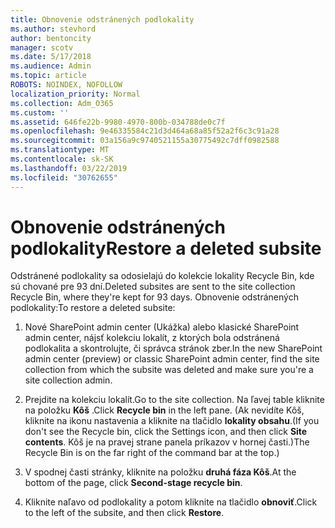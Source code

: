 ```yaml
---
title: Obnovenie odstránených podlokality
ms.author: stevhord
author: bentoncity
manager: scotv
ms.date: 5/17/2018
ms.audience: Admin
ms.topic: article
ROBOTS: NOINDEX, NOFOLLOW
localization_priority: Normal
ms.collection: Adm_O365
ms.custom: ''
ms.assetid: 646fe22b-9980-4970-800b-034788de0c7f
ms.openlocfilehash: 9e46335584c21d3d464a68a85f52a2f6c3c91a28
ms.sourcegitcommit: 03a156a9c9740521155a30775492c7dff0982588
ms.translationtype: MT
ms.contentlocale: sk-SK
ms.lasthandoff: 03/22/2019
ms.locfileid: "30762655"
---
```

# <a name="restore-a-deleted-subsite"></a><span data-ttu-id="d54ce-102">Obnovenie odstránených podlokality</span><span class="sxs-lookup"><span data-stu-id="d54ce-102">Restore a deleted subsite</span></span>

<span data-ttu-id="d54ce-103">Odstránené podlokality sa odosielajú do kolekcie lokality Recycle Bin, kde sú chované pre 93 dní.</span><span class="sxs-lookup"><span data-stu-id="d54ce-103">Deleted subsites are sent to the site collection Recycle Bin, where they're kept for 93 days.</span></span> <span data-ttu-id="d54ce-104">Obnovenie odstránených podlokality:</span><span class="sxs-lookup"><span data-stu-id="d54ce-104">To restore a deleted subsite:</span></span>
  
1. <span data-ttu-id="d54ce-105">Nové SharePoint admin center (Ukážka) alebo klasické SharePoint admin center, nájsť kolekciu lokalít, z ktorých bola odstránená podlokalita a skontrolujte, či správca stránok zber.</span><span class="sxs-lookup"><span data-stu-id="d54ce-105">In the new SharePoint admin center (preview) or classic SharePoint admin center, find the site collection from which the subsite was deleted and make sure you're a site collection admin.</span></span> 
    
2. <span data-ttu-id="d54ce-106">Prejdite na kolekciu lokalít.</span><span class="sxs-lookup"><span data-stu-id="d54ce-106">Go to the site collection.</span></span> <span data-ttu-id="d54ce-107">Na ľavej table kliknite na položku **Kôš** .</span><span class="sxs-lookup"><span data-stu-id="d54ce-107">Click **Recycle bin** in the left pane.</span></span> <span data-ttu-id="d54ce-108">(Ak nevidíte Kôš, kliknite na ikonu nastavenia a kliknite na tlačidlo **lokality obsahu**.</span><span class="sxs-lookup"><span data-stu-id="d54ce-108">(If you don't see the Recycle bin, click the Settings icon, and then click **Site contents**.</span></span> <span data-ttu-id="d54ce-109">Kôš je na pravej strane panela príkazov v hornej časti.)</span><span class="sxs-lookup"><span data-stu-id="d54ce-109">The Recycle Bin is on the far right of the command bar at the top.)</span></span>
    
3. <span data-ttu-id="d54ce-110">V spodnej časti stránky, kliknite na položku **druhá fáza Kôš**.</span><span class="sxs-lookup"><span data-stu-id="d54ce-110">At the bottom of the page, click **Second-stage recycle bin**.</span></span>
    
4. <span data-ttu-id="d54ce-111">Kliknite naľavo od podlokality a potom kliknite na tlačidlo **obnoviť**.</span><span class="sxs-lookup"><span data-stu-id="d54ce-111">Click to the left of the subsite, and then click **Restore**.</span></span>
    

